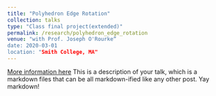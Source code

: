 ```yaml
---
title: "Polyhedron Edge Rotation"
collection: talks
type: "Class final project(extended)"
permalink: /research/polyhedron_edge_rotation
venue: "with Prof. Joseph O'Rourke“
date: 2020-03-01
location: "Smith College, MA"
---
```


[More information here](http://example2.com)
This is a description of your talk, which is a markdown files that can be all markdown-ified like any other post. Yay markdown!
